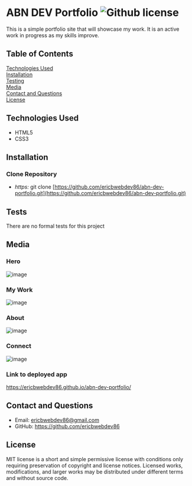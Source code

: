 # ABN DEV Portfolio ![Github license](https://img.shields.io/badge/license-MIT-green.svg)
This is a simple portfolio site that will showcase my work. It is an active work in progress as my skills improve.

## Table of Contents
[Technologies Used](#technologies-used) <br>
[Installation](#installation) <br>
[Testing](#tests) <br>
[Media](#media) <br>
[Contact and Questions](#questions) <br>
[License](#License) <br>

## Technologies Used
* HTML5
* CSS3

## Installation
### Clone Repository
* *https:* git clone [https://github.com/ericbwebdev86/abn-dev-portfolio.git](https://github.com/ericbwebdev86/abn-dev-portfolio.git)

## Tests
There are no formal tests for this project

## Media
### Hero
![image](https://user-images.githubusercontent.com/87142377/144785509-4d035f1a-065b-42c5-9c68-c949da3cfd77.png)

### My Work
![image](https://user-images.githubusercontent.com/87142377/144785616-f9f0f927-26e1-4945-af75-e8d4d202a420.png)

### About
![image](https://user-images.githubusercontent.com/87142377/144785676-8ae4071e-5d3c-4de7-a0b9-8107c1333d59.png)

### Connect
![image](https://user-images.githubusercontent.com/87142377/144785743-623be713-06a8-4c6b-900b-928de0233e1b.png)

### Link to deployed app
https://ericbwebdev86.github.io/abn-dev-portfolio/

## Contact and Questions
* Email: ericbwebdev86@gmail.com   
* GitHub: https://github.com/ericbwebdev86

## License
MIT license is a short and simple permissive license with conditions only requiring preservation of copyright and license notices. Licensed works, modifications, and larger works may be distributed under different terms and without source code.
